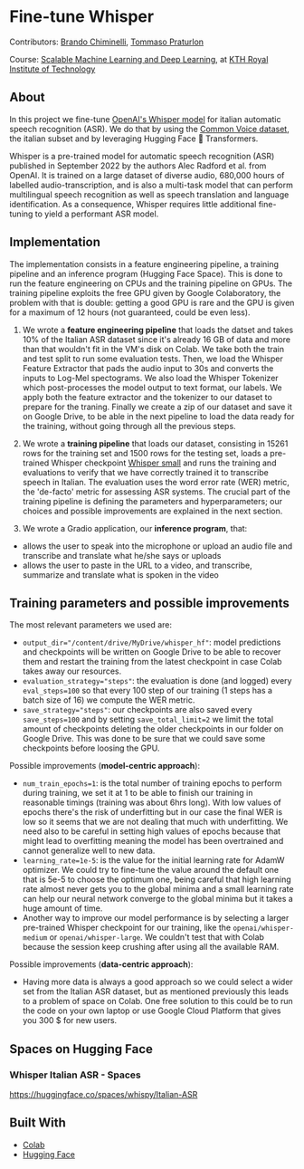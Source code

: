 # Fine-tune Whisper

Contributors:
<a href="https://github.com/Bralli99">Brando Chiminelli</a>, 
<a href="https://github.com/boyscout99">Tommaso Praturlon</a>

Course: <a href="https://id2223kth.github.io/">Scalable Machine Learning and Deep Learning</a>, at <a href="https://www.kth.se/en">KTH Royal Institute of Technology</a>

## About

In this project we fine-tune <a href="https://huggingface.co/openai/whisper-small">OpenAI's Whisper model</a> for italian automatic speech recognition (ASR). We do that by using the <a href="https://huggingface.co/datasets/mozilla-foundation/common_voice_11_0">Common Voice dataset</a>, the italian subset and by leveraging Hugging Face 🤗 Transformers. 

Whisper is a pre-trained model for automatic speech recognition (ASR) published in September 2022 by the authors Alec Radford et al. from OpenAI. It is trained on a large dataset of diverse audio, 680,000 hours of labelled audio-transcription, and is also a multi-task model that can perform multilingual speech recognition as well as speech translation and language identification. As a consequence, Whisper requires little additional fine-tuning to yield a performant ASR model.

## Implementation

The implementation consists in a feature engineering pipeline, a training pipeline and an inference program (Hugging Face Space). This is done to run the feature engineering on CPUs and the training pipeline on GPUs.
The training pipeline exploits the free GPU given by Google Colaboratory, the problem with that is double: getting a good GPU is rare and the GPU is given for a maximum of 12 hours (not guaranteed, could be even less).
 
1. We wrote a **feature engineering pipeline** that loads the datset and takes 10% of the Italian ASR dataset since it's already 16 GB of data and more than that wouldn't fit in the VM's disk on Colab. We take both the train and test split to run some evaluation tests. Then, we load the Whisper Feature Extractor that pads the audio input to 30s and converts the inputs to Log-Mel spectograms. We also load the Whisper Tokenizer which post-processes the model output to text format, our labels.
We apply both the feature extractor and the tokenizer to our dataset to prepare for the traning. Finally we create a zip of our dataset and save it on Google Drive, to be able in the next pipeline to load the data ready for the training, without going through all the previous steps.

2. We wrote a **training pipeline** that loads our dataset, consisting in 15261 rows for the training set and 1500 rows for the testing set, loads a pre-trained Whisper checkpoint <a href="https://huggingface.co/openai/whisper-small">Whisper small</a> and runs the training and evaluations to verify that we have correctly trained it to transcribe speech in Italian.
The evaluation uses the word error rate (WER) metric, the 'de-facto' metric for assessing ASR systems.
The crucial part of the training pipeline is defining the parameters and hyperparameters; our choices and possible improvements are explained in the next section.

3. We wrote a Gradio application, our **inference program**, that:
- allows the user to speak into the microphone or upload an audio file and transcribe and translate what he/she says or uploads
- allows the user to paste in the URL to a video, and transcribe, summarize and translate what is spoken in the video

## Training parameters and possible improvements

The most relevant parameters we used are:
- `output_dir="/content/drive/MyDrive/whisper_hf"`: model predictions and checkpoints will be written on Google Drive to be able to recover them and restart the training from the latest checkpoint in case Colab takes away our resources.
- `evaluation_strategy="steps"`: the evaluation is done (and logged) every `eval_steps=100` so that every 100 step of our training (1 steps has a batch size of 16) we compute the WER metric.
- `save_strategy="steps"`: our checkpoints are also saved every `save_steps=100` and by setting `save_total_limit=2` we limit the total amount of checkpoints deleting the older checkpoints in our folder on Google Drive. This was done to be sure that we could save some checkpoints before loosing the GPU.

Possible improvements (**model-centric approach**):
- `num_train_epochs=1`: is the total number of training epochs to perform during training, we set it at 1 to be able to finish our training in reasonable timings (training was about 6hrs long). With low values of epochs there's the risk of underfitting but in our case the final WER is low so it seems that we are not dealing that much with underfitting. We need also to be careful in setting high values of epochs because that might lead to overfitting meaning the model has been overtrained and cannot generalize well to new data.
- `learning_rate=1e-5`: is the value for the initial learning rate for AdamW optimizer. We could try to fine-tune the value around the default one that is 5e-5 to choose the optimum one, being careful that high learning rate almost never gets you to the global minima and a small learning rate can help our neural network converge to the global minima but it takes a huge amount of time.
- Another way to improve our model performance is by selecting a larger pre-trained Whisper checkpoint for our training, like the `openai/whisper-medium` or `openai/whisper-large`. We couldn't test that with Colab because the session keep crushing after using all the available RAM.

Possible improvements (**data-centric approach**): 
- Having more data is always a good approach so we could select a wider set from the Italian ASR dataset, but as mentioned previously this leads to a problem of space on Colab. One free solution to this could be to run the code on your own laptop or use Google Cloud Platform that gives you 300 $ for new users.

## Spaces on Hugging Face

### Whisper Italian ASR - Spaces
https://huggingface.co/spaces/whispy/Italian-ASR

## Built With

* [Colab](https://colab.research.google.com/)
* [Hugging Face](https://huggingface.co/)

